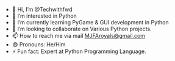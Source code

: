 - 👋 Hi, I’m @Techwithfwd
- 👀 I’m interested in Python 
- 🌱 I’m currently learning PyGame & GUI development in Python
- 💞️ I’m looking to collaborate on Various Python projects.
- 📫 How to reach me via mail MJFAroyals@gmail.com
- 😄 Pronouns: He/Him
- ⚡ Fun fact: Expert at Python Programming Language.
